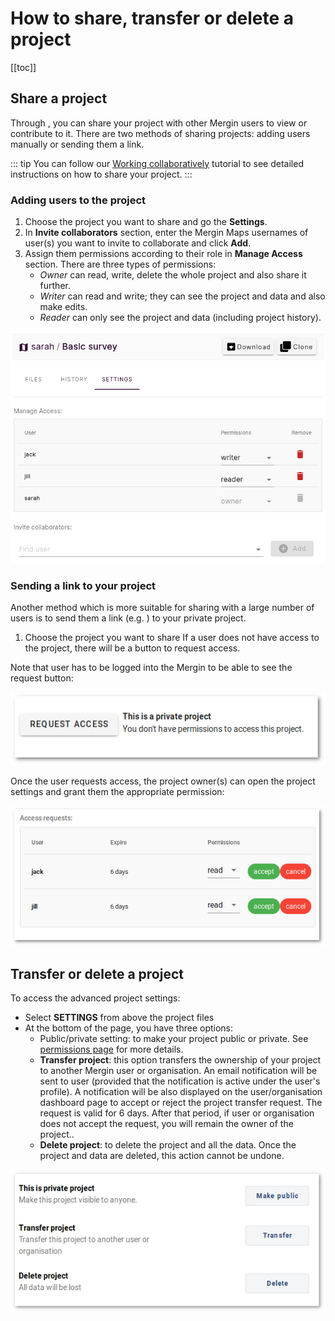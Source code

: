 # How to share, transfer or delete a project
[[toc]]

## Share a project

Through <MainDomainNameLink />, you can share your project with other Mergin users to view or contribute to it. There are two methods of sharing projects: adding users manually or sending them a link.

::: tip
You can follow our [Working collaboratively](../tutorials/working-collaboratively/) tutorial to see detailed instructions on how to share your project.
:::

### Adding users to the project

1. Choose the project you want to share and go the **Settings**. 
2. In **Invite collaborators** section, enter the Mergin Maps usernames of user(s) you want to invite to collaborate and click **Add**.
3. Assign them permissions according to their role in **Manage Access** section. There are three types of permissions:
   - *Owner* can read, write, delete the whole project and also share it further.
   - *Writer* can read and write; they can see the project and data and also make edits.
   - *Reader* can only see the project and data (including project history).

![Mergin sharing setting](./project-share-add-users.png)

### Sending a link to your project

Another method which is more suitable for sharing with a large number of users is to send them a link (e.g. <MerginMapsProject id="sarah/Basic survey/tree" />) to your private project. 

1. Choose the project you want to share 
If a user does not have access to the project, there will be a button to request access. 

Note that user has to be logged into the Mergin to be able to see the request button:

![Mergin sharing setting](./project_sharing_send_request.png)

Once the user requests access, the project owner(s) can open the project settings and grant them the appropriate permission:

![Mergin sharing setting](./project_sharing_requests.png)

## Transfer or delete a project

To access the advanced project settings:

- Select **SETTINGS** from above the project files
- At the bottom of the page, you have three options:
  - Public/private setting: to make your project public or private. See [permissions page](./permissions.md) for more details.
  - **Transfer project**: this option transfers the ownership of your project to another Mergin user or organisation. An email notification will be sent to user (provided that the notification is active under the user's profile). A notification will be also displayed on the user/organisation dashboard page to accept or reject the project transfer request. The request is valid for 6 days. After that period, if user or organisation does not accept the request, you will remain the owner of the project..
  - **Delete project**: to delete the project and all the data. Once the project and data are deleted, this action cannot be undone.

![project advanced](./project-advanced.png)


